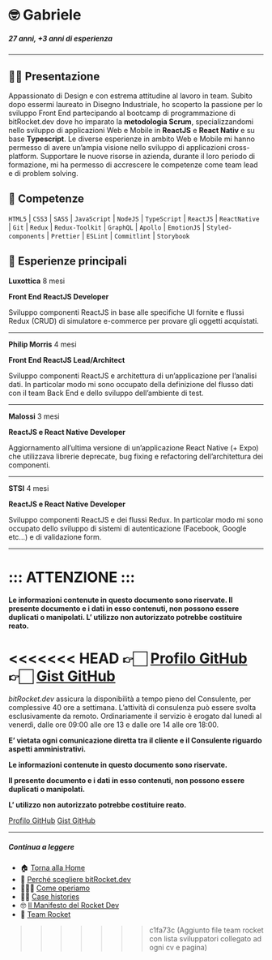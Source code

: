 # 🤓 Gabriele

##### 27 anni, +3 anni di esperienza

---

## 👋🏻 Presentazione

Appassionato di Design e con estrema attitudine al lavoro in team. Subito dopo essermi laureato in Disegno Industriale, ho scoperto la passione per lo sviluppo Front End partecipando al bootcamp di programmazione di bitRocket.dev dove ho imparato la **metodologia Scrum**, specializzandomi nello sviluppo di applicazioni Web e Mobile in **ReactJS** e **React Nativ** e su base **Typescript**. Le diverse esperienze in ambito Web e Mobile mi hanno permesso di avere un’ampia visione nello sviluppo di applicazioni cross-platform. Supportare le nuove risorse in azienda, durante il loro periodo di formazione, mi ha permesso di accrescere le competenze come team lead e di problem solving.

## 🚀 Competenze

`HTML5` | `CSS3` | `SASS` | `JavaScript` | `NodeJS` | `TypeScript` | `ReactJS` | `ReactNative` | `Git` | `Redux` | `Redux-Toolkit` | `GraphQL` | `Apollo` | `EmotionJS` | `Styled-components` | `Prettier` | `ESLint` | `Commitlint` | `Storybook`

## 👾 Esperienze principali

**Luxottica** 8 mesi

**Front End ReactJS Developer**

Sviluppo componenti ReactJS in base alle specifiche UI fornite e flussi Redux (CRUD) di simulatore e-commerce per provare gli oggetti acquistati.

---

**Philip Morris** 4 mesi

**Front End ReactJS Lead/Architect**

Sviluppo componenti ReactJS e architettura di un’applicazione per l’analisi dati. In particolar modo mi sono occupato della definizione del flusso dati con il team Back End e dello sviluppo dell’ambiente di test.

---

**Malossi** 3 mesi

**ReactJS e React Native Developer**

Aggiornamento all’ultima versione di un’applicazione React Native (+ Expo) che utilizzava librerie deprecate, bug fixing e refactoring dell’architettura dei componenti.

---

**STSI** 4 mesi

**ReactJS e React Native Developer**

Sviluppo componenti ReactJS e dei flussi Redux. In particolar modo mi sono occupato dello sviluppo di sistemi di autenticazione (Facebook, Google etc...) e di validazione form.

---

# ::: ATTENZIONE :::

**Le informazioni contenute in questo documento sono riservate. Il presente documento e i dati in esso contenuti, non possono essere duplicati o manipolati. L’ utilizzo non autorizzato potrebbe costituire reato.**

<<<<<<< HEAD
👉🏻 [Profilo GitHub](https://github.com/gabrielepolizzotto-bitrocketdev)
👉🏻 [Gist GitHub](https://gist.github.com/gabrielepolizzotto-bitrocketdev)
=======
_bitRocket.dev_ assicura la disponibilità a tempo pieno del Consulente, per complessive 40 ore a settimana. L’attività di consulenza può essere svolta esclusivamente da remoto. Ordinariamente il servizio è erogato dal lunedì al venerdì, dalle ore 09:00 alle ore 13 e dalle ore 14 alle ore 18:00.

**E’ vietata ogni comunicazione diretta tra il cliente e il Consulente riguardo aspetti amministrativi.**

**Le informazioni contenute in questo documento sono riservate.**

**Il presente documento e i dati in esso contenuti, non possono essere duplicati o manipolati.**

**L’ utilizzo non autorizzato potrebbe costituire reato.**

[Profilo GitHub](https://github.com/gabrielepolizzotto-bitrocketdev)
[Gist GitHub](https://gist.github.com/gabrielepolizzotto-bitrocketdev)

---

##### Continua a leggere

- 🏠 [Torna alla Home](https://github.com/bitRocket-dev)
- 🚀 [Perché scegliere bitRocket.dev](https://github.com/bitRocket-dev/.github/blob/main/profile/WHY_BITROCKET-DEV.md)
- 👨🏻‍💻 [Come operiamo](https://github.com/bitRocket-dev/.github/blob/main/profile/ABOUT.md)
- 💪🏻 [Case histories](https://github.com/bitRocket-dev/.github/blob/main/profile/CASE_HISTORIES.md)
- 🤓 [Il Manifesto del Rocket Dev](https://github.com/bitRocket-dev/.github/blob/main/profile/MANIFEST.md)
- 👾 [Team Rocket](https://github.com/bitRocket-dev/.github/blob/main/pages/TEAM_ROCKET.md)
>>>>>>> c1fa73c (Aggiunto file team rocket con lista sviluppatori collegato ad ogni cv e pagina)
